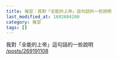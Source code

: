```yaml
---
title: 複習：我對「全能的上帝」這句話的一些說明
last_modified_at: 1602604200
category: 複習
tags: []
---
```


<p>我對「全能的上帝」這句話的一些說明<br/>
<a href="/posts/269191108" target="_blank">/posts/269191108</a></p>
<p> </p>
